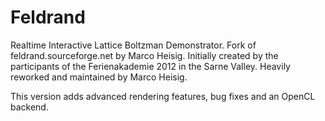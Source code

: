Feldrand
========

Realtime Interactive Lattice Boltzman Demonstrator.
Fork of feldrand.sourceforge.net by Marco Heisig. Initially created by the participants of the Ferienakademie 2012 in the Sarne Valley. Heavily reworked and maintained by Marco Heisig. 

This version adds advanced rendering features, bug fixes and an OpenCL backend.
